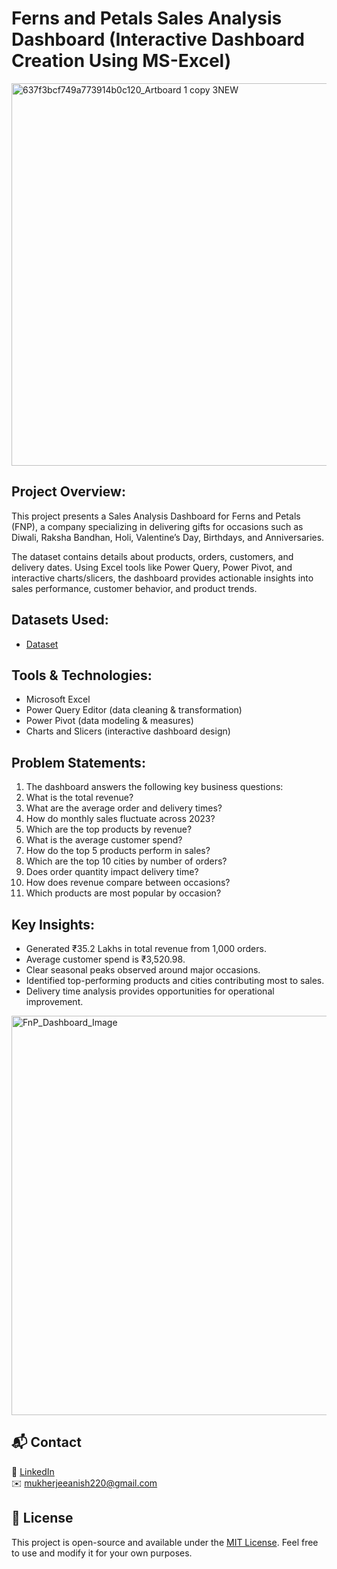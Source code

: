 # Ferns and Petals Sales Analysis Dashboard (Interactive Dashboard Creation Using MS-Excel)

<img width="1332" height="612" alt="637f3bcf749a773914b0c120_Artboard 1 copy 3NEW" src="https://github.com/user-attachments/assets/a1082f80-0cb2-4460-9099-0a31b4e8af5f" />


## Project Overview:
This project presents a Sales Analysis Dashboard for Ferns and Petals (FNP), a company specializing in delivering gifts for occasions such as Diwali, Raksha Bandhan, Holi, Valentine’s Day, Birthdays, and Anniversaries.

The dataset contains details about products, orders, customers, and delivery dates. Using Excel tools like Power Query, Power Pivot, and interactive charts/slicers, the dashboard provides actionable insights into sales performance, customer behavior, and product trends.

## Datasets Used:
- <a href=https://github.com/Anish10-njr/FnP_Excel_Project/tree/main/fnp%20datasets>Dataset</a>

## Tools & Technologies:

- Microsoft Excel
- Power Query Editor (data cleaning & transformation)
- Power Pivot (data modeling & measures)
- Charts and Slicers (interactive dashboard design)

## Problem Statements:

1. The dashboard answers the following key business questions:
2. What is the total revenue?
3. What are the average order and delivery times?
4. How do monthly sales fluctuate across 2023?
5. Which are the top products by revenue?
6. What is the average customer spend?
7. How do the top 5 products perform in sales?
8. Which are the top 10 cities by number of orders?
9. Does order quantity impact delivery time?
10. How does revenue compare between occasions?
11. Which products are most popular by occasion?

## Key Insights:

- Generated ₹35.2 Lakhs in total revenue from 1,000 orders.
- Average customer spend is ₹3,520.98.
- Clear seasonal peaks observed around major occasions.
- Identified top-performing products and cities contributing most to sales.
- Delivery time analysis provides opportunities for operational improvement.


<img width="1638" height="639" alt="FnP_Dashboard_Image" src="https://github.com/user-attachments/assets/7433b212-8971-4e39-ac76-a36d788d2cf7" />


## 📬 Contact

🔗 [LinkedIn](https://www.linkedin.com/in/anish-mukherjee/)  
✉️ mukherjeeanish220@gmail.com


## 📄 License

This project is open-source and available under the [MIT License](https://opensource.org/licenses/MIT). Feel free to use and modify it for your own purposes.










